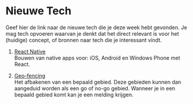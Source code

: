 Nieuwe Tech
===========

Geef hier de link naar de nieuwe tech die je deze week hebt gevonden.
Je mag tech opvoeren waarvan je denkt dat het direct relevant is voor het (huidige) concept, of bronnen naar tech die je interessant vindt.

1. [React Native](http://www.reactnative.com)  
Bouwen van native apps voor: iOS, Android en Windows Phone met React.

1. [Geo-fencing](https://www.ctrack.nl/nieuws/geofencing)  
Het afbakenen van een bepaald gebied. Deze gebieden kunnen dan aangeduid worden als een go of no-go gebied. Wanneer je in een bepaald gebied komt kan je een melding krijgen.